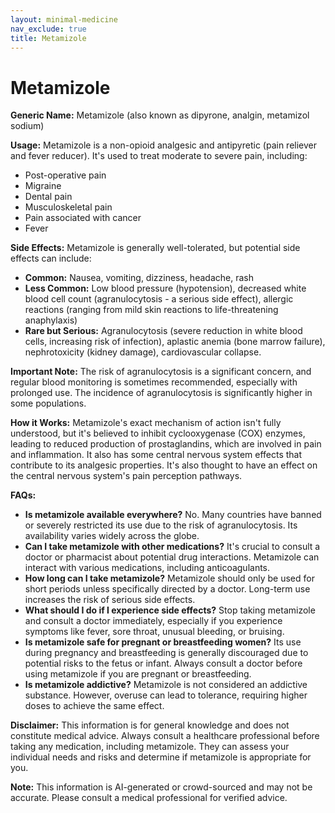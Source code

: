 ```yaml
---
layout: minimal-medicine
nav_exclude: true
title: Metamizole
---
```


# Metamizole

**Generic Name:** Metamizole (also known as dipyrone, analgin, metamizol sodium)

**Usage:** Metamizole is a non-opioid analgesic and antipyretic (pain reliever and fever reducer). It's used to treat moderate to severe pain, including:

* Post-operative pain
* Migraine
* Dental pain
* Musculoskeletal pain
* Pain associated with cancer
* Fever


**Side Effects:**  Metamizole is generally well-tolerated, but potential side effects can include:

* **Common:**  Nausea, vomiting, dizziness, headache, rash
* **Less Common:**  Low blood pressure (hypotension), decreased white blood cell count (agranulocytosis - a serious side effect), allergic reactions (ranging from mild skin reactions to life-threatening anaphylaxis)
* **Rare but Serious:**  Agranulocytosis (severe reduction in white blood cells, increasing risk of infection), aplastic anemia (bone marrow failure), nephrotoxicity (kidney damage), cardiovascular collapse.

**Important Note:**  The risk of agranulocytosis is a significant concern, and regular blood monitoring is sometimes recommended, especially with prolonged use.  The incidence of agranulocytosis is significantly higher in some populations.

**How it Works:** Metamizole's exact mechanism of action isn't fully understood, but it's believed to inhibit cyclooxygenase (COX) enzymes, leading to reduced production of prostaglandins, which are involved in pain and inflammation. It also has some central nervous system effects that contribute to its analgesic properties.  It's also thought to have an effect on the central nervous system's pain perception pathways.

**FAQs:**

* **Is metamizole available everywhere?** No.  Many countries have banned or severely restricted its use due to the risk of agranulocytosis. Its availability varies widely across the globe.
* **Can I take metamizole with other medications?**  It's crucial to consult a doctor or pharmacist about potential drug interactions. Metamizole can interact with various medications, including anticoagulants.
* **How long can I take metamizole?**  Metamizole should only be used for short periods unless specifically directed by a doctor. Long-term use increases the risk of serious side effects.
* **What should I do if I experience side effects?** Stop taking metamizole and consult a doctor immediately, especially if you experience symptoms like fever, sore throat, unusual bleeding, or bruising.
* **Is metamizole safe for pregnant or breastfeeding women?**  Its use during pregnancy and breastfeeding is generally discouraged due to potential risks to the fetus or infant.  Always consult a doctor before using metamizole if you are pregnant or breastfeeding.
* **Is metamizole addictive?**  Metamizole is not considered an addictive substance. However, overuse can lead to tolerance, requiring higher doses to achieve the same effect.


**Disclaimer:** This information is for general knowledge and does not constitute medical advice.  Always consult a healthcare professional before taking any medication, including metamizole.  They can assess your individual needs and risks and determine if metamizole is appropriate for you.


**Note:** This information is AI-generated or crowd-sourced and may not be accurate. Please consult a medical professional for verified advice.